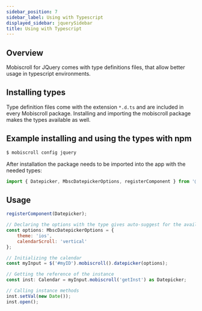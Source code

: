 ```yaml
---
sidebar_position: 7
sidebar_label: Using with Typescript
displayed_sidebar: jquerySidebar
title: Using with Typescript
---
```


## Overview

Mobiscroll for JQuery comes with type definitions files, that allow better usage in typescript environments.

## Installing types

Type definition files come with the extension `*.d.ts` and are included in every Mobiscroll package. Installing and importing the mobiscroll package makes the types available as well.

## Example installing and using the types with npm

```jsx
$ mobiscroll config jquery
```

After installation the package needs to be imported into the app with the needed types:

```jsx
import { Datepicker, MbscDatepickerOptions, registerComponent } from '@mobiscroll/jquery';
```

## Usage

```jsx
registerComponent(Datepicker);

// Declaring the options with the type gives auto-suggest for the available options
const options: MbscDatepickerOptions = {
    theme: 'ios',
    calendarScroll: 'vertical'
};

// Initializing the calendar
const myInput = $('#myID').mobiscroll().datepicker(options);

// Getting the reference of the instance
const inst: Calendar = myInput.mobiscroll('getInst') as Datepicker;

// Calling instance methods
inst.setVal(new Date());
inst.open();
```